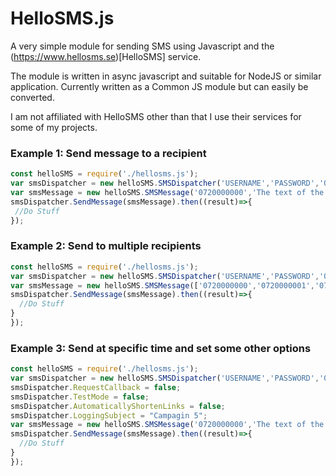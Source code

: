 # HelloSMS.js
A very simple module for sending SMS using Javascript and the (https://www.hellosms.se)[HelloSMS] service.

The module is written in async javascript and suitable for NodeJS or similar application. Currently written as a Common JS module but can easily be converted.

I am not affiliated with HelloSMS other than that I use their services for some of my projects.

### Example 1: Send message to a recipient

````javascript
const helloSMS = require('./hellosms.js');
var smsDispatcher = new helloSMS.SMSDispatcher('USERNAME','PASSWORD','0710000000');
var smsMessage = new helloSMS.SMSMessage('0720000000','The text of the message');
smsDispatcher.SendMessage(smsMessage).then((result)=>{
 //Do Stuff
});
````

### Example 2: Send to multiple recipients
````javascript
const helloSMS = require('./hellosms.js');
var smsDispatcher = new helloSMS.SMSDispatcher('USERNAME','PASSWORD','0710000000');
var smsMessage = new helloSMS.SMSMessage(['0720000000','0720000001','0720000002'],'The text of the message');
smsDispatcher.SendMessage(smsMessage).then((result)=>{
  //Do Stuff
}
});
````

### Example 3: Send at specific time and set some other options
````javascript
const helloSMS = require('./hellosms.js');
var smsDispatcher = new helloSMS.SMSDispatcher('USERNAME','PASSWORD','0710000000');
smsDispatcher.RequestCallback = false;
smsDispatcher.TestMode = false;
smsDispatcher.AutomaticallyShortenLinks = false;
smsDispatcher.LoggingSubject = "Campagin 5";
var smsMessage = new helloSMS.SMSMessage('0720000000','The text of the message',new Date('2026-01-01'));
smsDispatcher.SendMessage(smsMessage).then((result)=>{
  //Do Stuff
}
});
````
